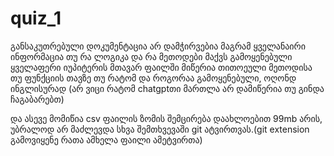 # quiz_1
განსაკუთრებული დოკუმენტაცია არ დამჭირვებია მაგრამ ყველანაირი ინფორმაცია თუ რა ლოგიკა და რა მეთოდები მაქვს გამოყენებული ყველაფერი იუპიტერის მთავარ ფაილში მიწერია თითოეული მეთოდისა თუ ფუნქციის თავზე თუ რატომ და როგორაა გამოყენებული, ოღონდ ინგლისურად (არ ვიცი რატომ chatgptთი მართლა არ დამიწერია თუ გინდა ჩაგაბარებთ)

და ასევე მომიწია csv ფაილის ზომის შემცირება დაახლოებით 99mb არის, უბრალოდ არ მაძლევდა სხვა შემთხვევაში git ატვირთვას.(git extension გამოვიყენე რათა ამხელა ფაილი ამეტვირთა)
